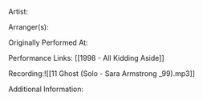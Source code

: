 Artist:

  

Arranger(s):

  

Originally Performed At:

  

Performance Links:
[[1998 - All Kidding Aside]]
  
Recording:![[11 Ghost (Solo - Sara Armstrong _99).mp3]]


Additional Information:
